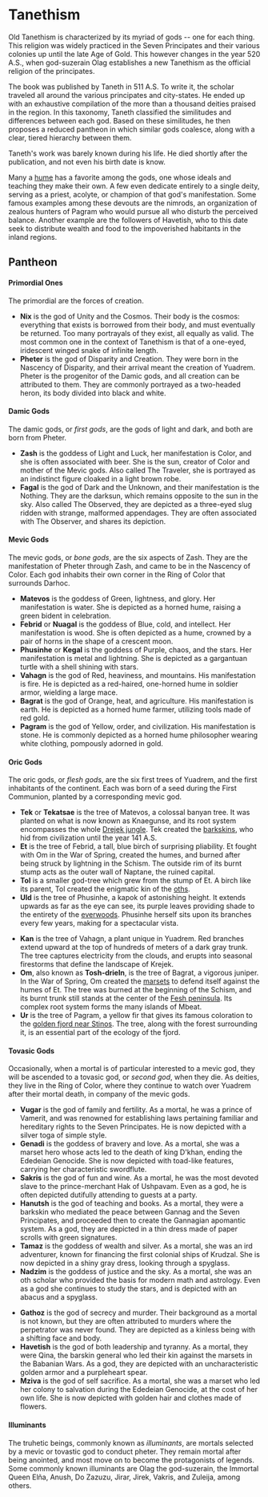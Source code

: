# Tanethism
Old Tanethism is characterized by its myriad of gods -- one for each thing.
This religion was widely practiced in the Seven Principates<!-- TODO. Link. --> and their various colonies up until the late Age of Gold.
This however changes in the year 520 A.S., when god-suzerain Olag establishes a new Tanethism as the official religion of the principates.

The book was published by Taneth in 511 A.S.
To write it, the scholar traveled all around the various principates and city-states.
He ended up with an exhaustive compilation of the more than a thousand deities praised in the region.
In this taxonomy, Taneth classified the similitudes and differences between each god.
Based on these similitudes, he then proposes a reduced pantheon in which similar gods coalesce, along with a clear, tiered hierarchy between them.
<!-- TODO. Maybe change dates here, make them earlier. -->

Taneth's work was barely known during his life.
He died shortly after the publication, and not even his birth date is know.

Many a [hume](../kins/hume.md) has a favorite among the gods, one whose ideals and teaching they make their own.
A few even dedicate entirely to a single deity, serving as a priest, acolyte, or champion of that god's manifestation.
Some famous examples among these devouts are the nimrods, an organization of zealous hunters of Pagram who would pursue all who disturb the perceived balance.
Another example are the followers of Havetish, who to this date seek to distribute wealth and food to the impoverished habitants in the inland regions.

## Pantheon
#### Primordial Ones
The primordial are the forces of creation.

* **Nix** is the god of Unity and the Cosmos.
Their body is the cosmos: everything that exists is borrowed from their body, and must eventually be returned.
Too many portrayals of they exist, all equally as valid.
The most common one in the context of Tanethism is that of a one-eyed, iridescent winged snake of infinite length.
* **Pheter** is the god of Disparity and Creation.
They were born in the Nascency of Disparity, and their arrival meant the creation of Yuadrem.
Pheter is the progenitor of the Damic gods, and all creation can be attributed to them.
They are commonly portrayed as a two-headed heron, its body divided into black and white.

#### Damic Gods
The damic gods, or *first gods*, are the gods of light and dark, and both are born from Pheter.

* **Zash** is the goddess of Light and Luck, her manifestation is Color, and she is often associated with beer.
She is the sun, creator of Color and mother of the Mevic gods.
Also called The Traveler, she is portrayed as an indistinct figure cloaked in a light brown robe.
* **Fagal** is the god of Dark and the Unknown, and their manifestation is the Nothing.
They are the darksun, which remains opposite to the sun in the sky.
Also called The Observed, they are depicted as a three-eyed slug ridden with strange, malformed appendages.
They are often associated with The Observer, and shares its depiction.

#### Mevic Gods
The mevic gods, or *bone gods*, are the six aspects of Zash.
They are the manifestation of Pheter through Zash, and came to be in the Nascency of Color.
Each god inhabits their own corner in the Ring of Color that surrounds Darhoc.

* **Matevos** is the goddess of Green, lightness, and glory.
Her manifestation is water.
She is depicted as a horned hume, raising a green bident in celebration.
* **Febrid** or **Nuagal** is the goddess of Blue, cold, and intellect.
Her manifestation is wood.
She is often depicted as a hume, crowned by a pair of horns in the shape of a crescent moon.
* **Phusinhe** or **Kegal** is the goddess of Purple, chaos, and the stars.
Her manifestation is metal and lightning.
She is depicted as a gargantuan turtle with a shell shining with stars.
* **Vahagn** is the god of Red, heaviness, and mountains.
His manifestation is fire.
He is depicted as a red-haired, one-horned hume in soldier armor, wielding a large mace.
* **Bagrat** is the god of Orange, heat, and agriculture.
His manifestation is earth.
He is depicted as a horned hume farmer, utilizing tools made of red gold.
* **Pagram** is the god of Yellow, order, and civilization.
His manifestation is stone.
He is commonly depicted as a horned hume philosopher wearing white clothing, pompously adorned in gold.

#### Oric Gods
The oric gods, or *flesh gods*, are the six first trees of Yuadrem, and the first inhabitants of the continent.
Each was born of a seed during the First Communion, planted by a corresponding mevic god.

<!-- TODO. Add links to places where relevant. -->
<!-- TODO. Read about how different trees react to forest fires and include details related to that. -->
* **Tek** or **Tekatsae** is the tree of Matevos, a colossal banyan tree.
It was planted on what is now known as Knaegunse, and its root system encompasses the whole [Drejek jungle](../world/westlands.md).
Tek created the [barkskins](../kins/barkskin.md), who hid from civilization until the year 141 A.S.
* **Et** is the tree of Febrid, a tall, blue birch of surprising pliability.
Et fought with Om in the War of Spring, created the humes, and burned after being struck by lightning in the Schism.
The outside rim of its burnt stump acts as the outer wall of Naptane, the ruined capital<!-- TODO. Link. -->.
* **Tol** is a smaller god-tree which grew from the stump of Et.
A birch like its parent, Tol created the enigmatic kin of the [oths](../kins/oth.md).
* **Uld** is the tree of Phusinhe, a kapok of astonishing height.
It extends upwards as far as the eye can see, its purple leaves providing shade to the entirety of the [everwoods](../world/everwoods.md).
Phusinhe herself sits upon its branches every few years, making for a spectacular vista.
<!-- TODO. Check the timing is correct with Kegal's cicle. -->
<!-- TODO. Uld died in the Tidal Sway! That's why the Rashiists were exiled. -->
* **Kan** is the tree of Vahagn, a plant unique in Yuadrem.
Red branches extend upward at the top of hundreds of meters of a dark gray trunk.
The tree captures electricity from the clouds, and erupts into seasonal firestorms that define the landscape of Krejek<!-- TODO. Link. -->.
* **Om**, also known as **Tosh-drieln**, is the tree of Bagrat, a vigorous juniper.
In the War of Spring, Om created the [marsets](../kins/marset.md) to defend itself against the humes of Et.
The tree was burned at the beginning of the Schism, and its burnt trunk still stands at the center of the [Fesh peninsula](../world/fractured_lands.md).
Its complex root system forms the many islands of Mbeat.
* **Ur** is the tree of Pagram, a yellow fir that gives its famous coloration to the [golden fjord near Stinos](../world/northern_territories.md).
The tree, along with the forest surrounding it, is an essential part of the ecology of the fjord.

#### Tovasic Gods
Occasionally, when a mortal is of particular interested to a mevic god, they will be ascended to a tovasic god, or *second god*, when they die.
As deities, they live in the Ring of Color, where they continue to watch over Yuadrem after their mortal death, in company of the mevic gods.
<!-- TODO. Mention that this list is not complete *at all*. -->

* **Vugar** is the god of family and fertility.
As a mortal, he was a prince of Vamerit, and was renowned for establishing laws pertaining familiar and hereditary rights to the Seven Principates.
He is now depicted with a silver toga of simple style.
* **Genadi** is the goddess of bravery and love.
As a mortal, she was a marset hero whose acts led to the death of king D'khan, ending the Ededeian Genocide.
She is now depicted with toad-like features, carrying her characteristic swordflute.
* **Sakris** is the god of fun and wine.
As a mortal, he was the most devoted slave to the prince-merchant Hak of Ushpavam.
Even as a god, he is often depicted dutifully attending to guests at a party.
* **Hanutsh** is the god of teaching and books.
As a mortal, they were a barkskin who mediated the peace between Gannag and the Seven Principates, and proceeded then to create the Gannagian apomantic system<!-- TODO. Link. -->.
As a god, they are depicted in a thin dress made of paper scrolls with green signatures.
* **Tamaz** is the goddess of wealth and silver.
As a mortal, she was an ird adventurer, known for financing the first colonial ships of Krudzal.
She is now depicted in a shiny gray dress, looking through a spyglass.
* **Nadzim** is the goddess of justice and the sky.
As a mortal, she was an oth scholar who provided the basis for modern math and astrology.
Even as a god she continues to study the stars, and is depicted with an abacus and a spyglass.
<!-- TODO. Continue from here onward. -->
* **Gathoz** is the god of secrecy and murder.
Their background as a mortal is not known, but they are often attributed to murders where the perpetrator was never found.
They are depicted as a kinless being with a shifting face and body.
* **Havetish** is the god of both leadership and tyranny.
As a mortal, they were Qina<!-- [Qina](TODO) -->, the barskin general who led their kin against the marsets in the Babanian Wars<!-- [Babanian Wars](TODO) -->.
As a god, they are depicted with an uncharacteristic golden armor and a purpleheart spear.
* **Mziva** is the god of self sacrifice.
As a mortal, she was a marset who led her colony to salvation during the Ededeian Genocide, at the cost of her own life.
She is now depicted with golden hair and clothes made of flowers.

#### Illuminants
The truhetic beings, commonly known as *illuminants*, are mortals selected by a mevic or tovastic god to conduct pheter.
They remain mortal after being anointed, and most move on to become the protagonists of legends.
Some commonly known illuminants are Olag the god-suzerain<!-- [Olag the god-suzerain](TODO) -->, the Immortal Queen Elña<!-- [Immortal Queen Elña](TODO) -->, Anush, Do Zazuzu, Jirar, Jirek, Vakris, and Zuleija, among others.
<!-- TODO. Talk about the four illuminants of the Fesh peninsula and how they keep the isola now. -->
